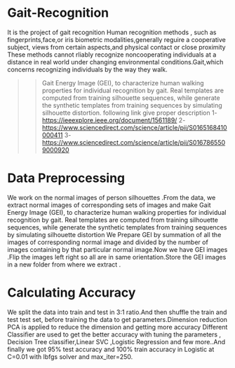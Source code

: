 # Gait-Recognition
It is the project of gait recognition
Human recognition methods , such as fingerprints,face,or iris biometric
modalities,generally reguire a cooperative subject, views from certain aspects,and physical contact or close proximity
These methods cannot rliably recognize noncooperating individuals at a distance in real world under changing environmental
conditions.Gait,which concerns recognizing individuals by the way they walk.
>>Gait Energy Image (GEI), to characterize human walking properties for individual recognition by gait.  Real templates are computed from training silhouette sequences, while  generate the synthetic templates from training sequences by simulating silhouette distortion.
>>following link give proper description
 1-https://ieeexplore.ieee.org/document/1561189/
 2-https://www.sciencedirect.com/science/article/pii/S0165168410000411
 3-https://www.sciencedirect.com/science/article/pii/S0167865509000920

# Data Preprocessing
We work on the normal images of person silhouettes .From the data, we extract
normal images of corresponding sets of images and make Gait Energy Image (GEI),
to characterize human walking properties for individual recognition by gait. Real
templates are computed from training silhouette sequences, while generate the
synthetic templates from training sequences by simulating silhouette distortion
We Prepare GEI by summation of all the images of corresponding normal image and
divided by the number of images containing by that particular normal image.Now we
have GEI images .Flip the images left right so all are in same orientation.Store the GEI
images in a new folder from where we extract .

# Calculating Accuracy
We split the data into train and test in 3:1 ratio.And then shuffle the train and test test
set, before training the data to get parameters.Dimension reduction PCA is applied to
reduce the dimension and getting more accuracy
Different Classifier are used to get the better accuracy with tuning the parameters ,
Decision Tree classifier,Linear SVC ,Logistic Regression and few more..And finally we
got 95% test accuracy and 100% train accuracy in Logistic at C=0.01 with lbfgs solver
and max_iter=250.


